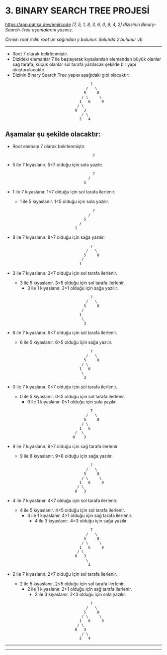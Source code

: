 # **3. BINARY SEARCH TREE PROJESİ**
https://app.patika.dev/emircode
*[7, 5, 1, 8, 3, 6, 0, 9, 4, 2] dizisinin Binary-Search-Tree aşamalarını yazınız.*

*Örnek: root x'dir. root'un sağından y bulunur. Solunda z bulunur vb.*

---
* Root 7 olarak belirlenmiştir.
* Dizideki elemanlar 7 ile başlayarak kıyaslanılan elemandan büyük olanlar sağ tarafa, küçük olanlar sol tarafa yazılacak şekilde bir yapı oluşturulacaktır.
* Dizinin Binary Search Tree yapısı aşağıdaki gibi olacaktır:
    ```
                                       7
                                     /   \
                                    5     8
                                   / \     \
                                  1   6     9
                                 / \
                                0   3
                                   / \
                                  2   4
    ```

## **Aşamalar şu şekilde olacaktır:**

* Root elemanı 7 olarak belirlenmiştir.
    ```
                                        7
    ```

* 5 ile 7 kıyaslanır. 5<7 olduğu için sola yazılır.
    ```
                                        7
                                      /
                                    5
    ```
* 1 ile 7 kıyaslanır. 1<7 olduğu için sol tarafa ilerlenir.
    * 1 ile 5 kıyaslanır. 1<5 olduğu için sola yazılır.
    ```
                                        7
                                      /
                                    5
                                  /
                                1
    ```
* 8 ile 7 kıyaslanır. 8>7 olduğu için sağa yazılır.
    ```
                                       7
                                     /   \
                                    5     8
                                   /
                                  1
    ```
* 3 ile 7 kıyaslanır. 3<7 olduğu için sol tarafa ilerlenir.
    * 3 ile 5 kıyaslanır. 3<5 olduğu için sol tarafa ilerlenir.
        * 3 ile 1 kıyaslanır. 3>1 olduğu için sağa yazılır.
    ```
                                       7
                                     /   \
                                    5     8
                                   /
                                  1
                                   \
                                    3
    ```
* 6 ile 7 kıyaslanır. 6<7 olduğu için sol tarafa ilerlenir.
    * 6 ile 5 kıyaslanır. 6>5 olduğu için sağa yazılır.
    ```
                                       7
                                     /   \
                                    5     8
                                   / \
                                  1   6
                                   \
                                    3
    ```
* 0 ile 7 kıyaslanır. 0<7 olduğu için sol tarafa ilerlenir.
    * 0 ile 5 kıyaslanır. 0<5 olduğu için sol tarafa ilerlenir.
        * 0 ile 1 kıyaslanır. 0<1 olduğu için sola yazılır.
    ```
                                       7
                                     /   \
                                    5     8
                                   / \
                                  1   6
                                /  \
                               0    3
    ```
* 9 ile 7 kıyaslanır. 9>7 olduğu için sağ tarafa ilerlenir.
    * 9 ile 8 kıyaslanır. 9>8 olduğu için sağa yazılır.
    ```
                                       7
                                     /   \
                                    5     8
                                   / \     \
                                  1   6     9
                                 / \
                                0   3
    ```
* 4 ile 7 kıyaslanır. 4<7 olduğu için sol tarafa ilerlenir.
    * 4 ile 5 kıyaslanır. 4<5 olduğu için sol tarafa ilerlenir.
        * 4 ile 1 kıyaslanır. 4>1 olduğu için sağ tarafa ilerlenir.
            * 4 ile 3 kıyaslanır. 4>3 olduğu için sağa yazılır.
    ```
                                       7
                                     /   \
                                    5     8
                                   / \     \
                                  1   6     9
                                 / \
                                0   3
                                     \
                                      4
    ```
* 2 ile 7 kıyaslanır. 2<7 olduğu için sol tarafa ilerlenir.
    * 2 ile 5 kıyaslanır. 2<5 olduğu için sol tarafa ilerlenir.
        * 2 ile 1 kıyaslanır. 2>1 olduğu için sağ tarafa ilerlenir.
            * 2 ile 3 kıyaslanır. 2<3 olduğu için sola yazılır.
    ```
                                       7
                                     /   \
                                    5     8
                                   / \     \
                                  1   6     9
                                 / \
                                0   3
                                   / \
                                  2   4
    ```

---
---
